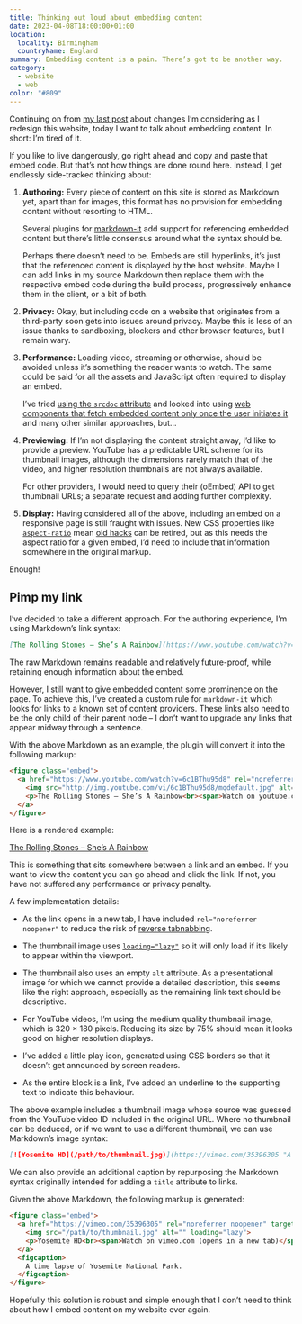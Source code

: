 ```yaml
---
title: Thinking out loud about embedding content
date: 2023-04-08T18:00:00+01:00
location:
  locality: Birmingham
  countryName: England
summary: Embedding content is a pain. There’s got to be another way.
category:
  - website
  - web
color: "#809"
---
```


Continuing on from [my last post][1] about changes I’m considering as I redesign this website, today I want to talk about embedding content. In short: I’m tired of it.

If you like to live dangerously, go right ahead and copy and paste that embed code. But that’s not how things are done round here. Instead, I get endlessly side-tracked thinking about:

1. **Authoring:** Every piece of content on this site is stored as Markdown yet, apart than for images, this format has no provision for embedding content without resorting to HTML.

   Several plugins for [markdown-it][2] add support for referencing embedded content but there’s little consensus around what the syntax should be.

   Perhaps there doesn’t need to be. Embeds are still hyperlinks, it’s just that the referenced content is displayed by the host website. Maybe I can add links in my source Markdown then replace them with the respective embed code during the build process, progressively enhance them in the client, or a bit of both.

2. **Privacy:** Okay, but including code on a website that originates from a third-party soon gets into issues around privacy. Maybe this is less of an issue thanks to sandboxing, blockers and other browser features, but I remain wary.

3. **Performance:** Loading video, streaming or otherwise, should be avoided unless it’s something the reader wants to watch. The same could be said for all the assets and JavaScript often required to display an embed.

   I’ve tried [using the `srcdoc` attribute][3] and looked into using [web components that fetch embedded content only once the user initiates it][4] and many other similar approaches, but…

4. **Previewing:** If I’m not displaying the content straight away, I’d like to provide a preview. YouTube has a predictable URL scheme for its thumbnail images, although the dimensions rarely match that of the video, and higher resolution thumbnails are not always available.

   For other providers, I would need to query their (oEmbed) API to get thumbnail URLs; a separate request and adding further complexity.

5. **Display:** Having considered all of the above, including an embed on a responsive page is still fraught with issues. New CSS properties like [`aspect-ratio`][5] mean [old hacks][6] can be retired, but as this needs the aspect ratio for a given embed, I’d need to include that information somewhere in the original markup.

Enough!

## Pimp my link

I’ve decided to take a different approach. For the authoring experience, I’m using Markdown’s link syntax:

```md
[The Rolling Stones – She’s A Rainbow](https://www.youtube.com/watch?v=6c1BThu95d8)
```

The raw Markdown remains readable and relatively future-proof, while retaining enough information about the embed.

However, I still want to give embedded content some prominence on the page. To achieve this, I’ve created a custom rule for `markdown-it` which looks for links to a known set of content providers. These links also need to be the only child of their parent node – I don’t want to upgrade any links that appear midway through a sentence.

With the above Markdown as an example, the plugin will convert it into the following markup:

```html
<figure class="embed">
  <a href="https://www.youtube.com/watch?v=6c1BThu95d8" rel="noreferrer noopener" target="_blank">
    <img src="http://img.youtube.com/vi/6c1BThu95d8/mqdefault.jpg" alt="" loading="lazy">
    <p>The Rolling Stones – She’s A Rainbow<br><span>Watch on youtube.com (opens in a new tab)</span></p>
  </a>
</figure>
```

Here is a rendered example:

[The Rolling Stones – She’s A Rainbow](https://www.youtube.com/watch?v=6c1BThu95d8)

This is something that sits somewhere between a link and an embed. If you want to view the content you can go ahead and click the link. If not, you have not suffered any performance or privacy penalty.

A few implementation details:

- As the link opens in a new tab, I have included `rel="noreferrer noopener"` to reduce the risk of [reverse tabnabbing][7].

- The thumbnail image uses [`loading="lazy"`][8] so it will only load if it’s likely to appear within the viewport.

- The thumbnail also uses an empty `alt` attribute. As a presentational image for which we cannot provide a detailed description, this seems like the right approach, especially as the remaining link text should be descriptive.

- For YouTube videos, I’m using the medium quality thumbnail image, which is 320 × 180 pixels. Reducing its size by 75% should mean it looks good on higher resolution displays.

- I’ve added a little play icon, generated using CSS borders so that it doesn’t get announced by screen readers.

- As the entire block is a link, I’ve added an underline to the supporting text to indicate this behaviour.

The above example includes a thumbnail image whose source was guessed from the YouTube video ID included in the original URL. Where no thumbnail can be deduced, or if we want to use a different thumbnail, we can use Markdown’s image syntax:

```markdown
[![Yosemite HD](/path/to/thumbnail.jpg)](https://vimeo.com/35396305 "A time lapse of Yosemite National Park.")
```

We can also provide an additional caption by repurposing the Markdown syntax originally intended for adding a `title` attribute to links.

Given the above Markdown, the following markup is generated:

```html
<figure class="embed">
  <a href="https://vimeo.com/35396305" rel="noreferrer noopener" target="_blank">
    <img src="/path/to/thumbnail.jpg" alt="" loading="lazy">
    <p>Yosemite HD<br><span>Watch on vimeo.com (opens in a new tab)</span></p>
  </a>
  <figcaption>
    A time lapse of Yosemite National Park.
  </figcaption>
</figure>
```

Hopefully this solution is robust and simple enough that I don’t need to think about how I embed content on my website ever again.

[1]: /2023/054/a1/lume/
[2]: https://github.com/markdown-it/markdown-it
[3]: https://dev.to/haggen/lazy-load-embedded-youtube-videos-520g
[4]: https://github.com/paulirish/lite-youtube-embed
[5]: https://developer.mozilla.org/en-US/docs/Web/CSS/aspect-ratio
[6]: https://alistapart.com/article/creating-intrinsic-ratios-for-video/
[7]: https://owasp.org/www-community/attacks/Reverse_Tabnabbing
[8]: https://developer.mozilla.org/en-US/docs/Web/Performance/Lazy_loading
